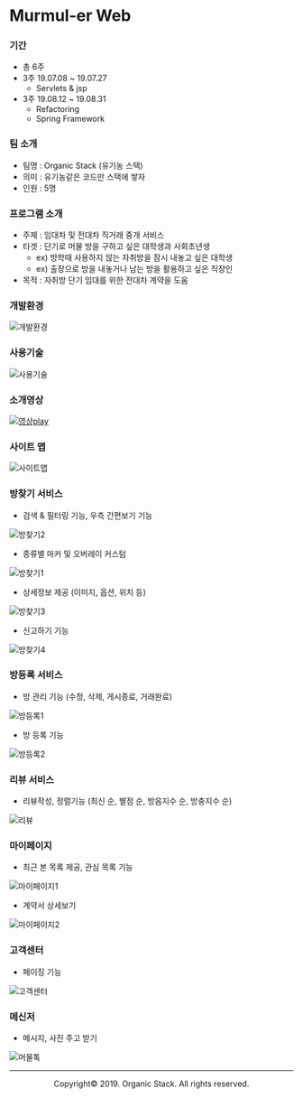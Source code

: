 # Murmul-er Web
### 기간
- 총 6주
- 3주 19.07.08 ~ 19.07.27
  - Servlets & jsp
- 3주 19.08.12 ~ 19.08.31
  - Refactoring
  - Spring Framework
### 팀 소개
- 팀명 : Organic Stack (유기농 스택)
- 의미 : 유기농같은 코드만 스택에 쌓자
- 인원 : 5명
### 프로그램 소개
- 주제 : 임대차 및 전대차 직거래 중개 서비스
- 타겟 : 단기로 머물 방을 구하고 싶은 대학생과 사회초년생
  - ex) 방학때 사용하지 않는 자취방을 잠시 내놓고 싶은 대학생
  - ex) 출장으로 방을 내놓거나 남는 방을 활용하고 싶은 직장인
- 목적 : 자취방 단기 임대를 위한 전대차 계약을 도움
### 개발환경
![개발환경](https://user-images.githubusercontent.com/53414240/74587702-5fde8d00-5039-11ea-87dd-b4f2f0685721.PNG)
### 사용기술
![사용기술](https://user-images.githubusercontent.com/53414240/74588153-70910200-503d-11ea-8225-2857dd1d3ece.PNG)
### 소개영상
[![영상play](https://user-images.githubusercontent.com/53414240/74589518-55c48a80-5049-11ea-97f0-262f427a4210.png)](https://www.youtube.com/watch?v=INiKFJm6bIk)
### 사이트 맵
![사이트맵](https://user-images.githubusercontent.com/53414240/74589534-6d9c0e80-5049-11ea-83e1-3c9d56dd3d20.PNG)
### 방찾기 서비스
- 검색 & 필터링 기능, 우측 간편보기 기능

![방찾기2](https://user-images.githubusercontent.com/53414240/74590254-32510e00-5050-11ea-9ae2-99da38cba476.png)
- 종류별 마커 및 오버레이 커스텀

![방찾기1](https://user-images.githubusercontent.com/53414240/74590177-56f8b600-504f-11ea-8665-4e98e9dfc914.PNG)
- 상세정보 제공 (이미지, 옵션, 위치 등)

![방찾기3](https://user-images.githubusercontent.com/53414240/74590385-40535e80-5051-11ea-91b3-b648600c8061.PNG)
- 신고하기 기능

![방찾기4](https://user-images.githubusercontent.com/53414240/74590442-c1aaf100-5051-11ea-9c6a-9e19dbbcd62b.PNG)
### 방등록 서비스
- 방 관리 기능 (수정, 삭제, 게시종료, 거래완료)

![방등록1](https://user-images.githubusercontent.com/53414240/74590487-3716c180-5052-11ea-804f-82e43334e045.PNG)
- 방 등록 기능

![방등록2](https://user-images.githubusercontent.com/53414240/74590531-98d72b80-5052-11ea-9f60-a8676a836925.PNG)
### 리뷰 서비스
- 리뷰작성, 정렬기능 (최신 순, 별점 순, 방음지수 순, 방충지수 순)

![리뷰](https://user-images.githubusercontent.com/53414240/74590579-fff4e000-5052-11ea-939c-4c663be9bb81.PNG)
### 마이페이지
- 최근 본 목록 제공, 관심 목록 기능 

![마이페이지1](https://user-images.githubusercontent.com/53414240/74590648-91645200-5053-11ea-969a-04d392b5722e.PNG)
- 계약서 상세보기

![마이페이지2](https://user-images.githubusercontent.com/53414240/74590751-9fff3900-5054-11ea-80f4-0128181260c7.PNG)
### 고객센터
- 페이징 기능

![고객센터](https://user-images.githubusercontent.com/53414240/74590785-f4a2b400-5054-11ea-8313-6ab9ba5845a9.PNG)
### 메신저
- 메시지, 사진 주고 받기

![머물톡](https://user-images.githubusercontent.com/53414240/74590973-f8cfd100-5056-11ea-9181-d3183339c2d6.png)
<br>

------

<p align="center">Copyright&copy; 2019. Organic Stack. All rights reserved.</p>
